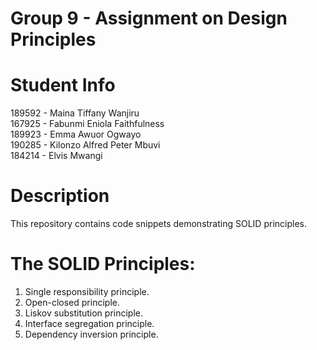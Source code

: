 # Group 9 - Assignment on Design Principles

# Student Info
189592 - Maina Tiffany Wanjiru  
167925 - Fabunmi Eniola Faithfulness  
189923 - Emma Awuor Ogwayo  
190285 - Kilonzo Alfred Peter Mbuvi  
184214 - Elvis Mwangi

# Description
This repository contains code snippets demonstrating SOLID principles.

# The SOLID Principles:
1. Single responsibility principle.
2. Open-closed principle.
3. Liskov substitution principle.
4. Interface segregation principle.
5. Dependency inversion principle.

